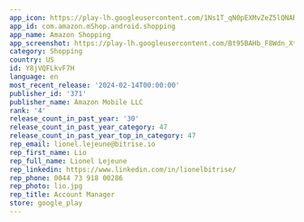 ```yaml
---
app_icon: https://play-lh.googleusercontent.com/1Ns1T_qN0pEXMvZeZ5lQNAR8z4blP7ce2J2Nn5doXvt2T1g_W7VMORdWHaApkOooupI
app_id: com.amazon.mShop.android.shopping
app_name: Amazon Shopping
app_screenshot: https://play-lh.googleusercontent.com/Bt95BAHb_F8Wdn_Xt1z7sBjUXAD-UIYX_mqAhhRFIv5PobR3vpteXfzNC0ZYiVJPSgM
category: Shopping
country: US
id: Y8jVQFLkvF7H
language: en
most_recent_release: '2024-02-14T00:00:00'
publisher_id: '371'
publisher_name: Amazon Mobile LLC
rank: '4'
release_count_in_past_year: '30'
release_count_in_past_year_category: 47
release_count_in_past_year_top_in_category: 47
rep_email: lionel.lejeune@bitrise.io
rep_first_name: Lio
rep_full_name: Lionel Lejeune
rep_linkedin: https://www.linkedin.com/in/lionelbitrise/
rep_phone: 0044 73 918 00286
rep_photo: lio.jpg
rep_title: Account Manager
store: google_play
---
```

